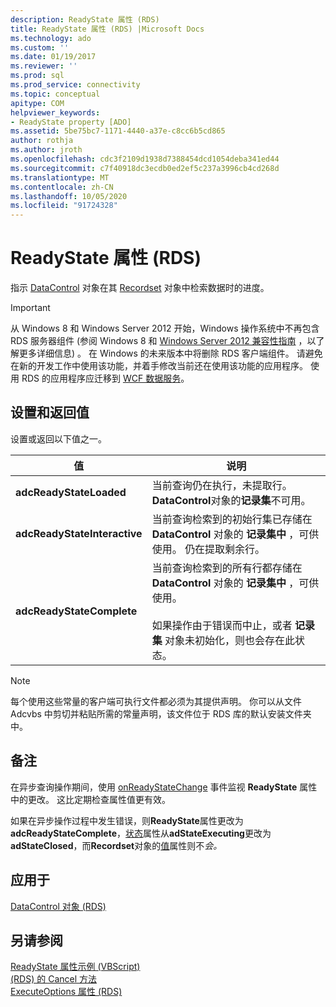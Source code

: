 ```yaml
---
description: ReadyState 属性 (RDS)
title: ReadyState 属性 (RDS) |Microsoft Docs
ms.technology: ado
ms.custom: ''
ms.date: 01/19/2017
ms.reviewer: ''
ms.prod: sql
ms.prod_service: connectivity
ms.topic: conceptual
apitype: COM
helpviewer_keywords:
- ReadyState property [ADO]
ms.assetid: 5be75bc7-1171-4440-a37e-c8cc6b5cd865
author: rothja
ms.author: jroth
ms.openlocfilehash: cdc3f2109d1938d7388454dcd1054deba341ed44
ms.sourcegitcommit: c7f40918dc3ecdb0ed2ef5c237a3996cb4cd268d
ms.translationtype: MT
ms.contentlocale: zh-CN
ms.lasthandoff: 10/05/2020
ms.locfileid: "91724328"
---
```

# <a name="readystate-property-rds"></a>ReadyState 属性 (RDS)
指示 [DataControl](./datacontrol-object-rds.md) 对象在其 [Recordset](../ado-api/recordset-object-ado.md) 对象中检索数据时的进度。  
  
> [!IMPORTANT]
>  从 Windows 8 和 Windows Server 2012 开始，Windows 操作系统中不再包含 RDS 服务器组件 (参阅 Windows 8 和 [Windows Server 2012 兼容性指南](https://www.microsoft.com/download/details.aspx?id=27416) ，以了解更多详细信息) 。 在 Windows 的未来版本中将删除 RDS 客户端组件。 请避免在新的开发工作中使用该功能，并着手修改当前还在使用该功能的应用程序。 使用 RDS 的应用程序应迁移到 [WCF 数据服务](/dotnet/framework/wcf/)。  
  
## <a name="settings-and-return-values"></a>设置和返回值  
 设置或返回以下值之一。  
  
|值|说明|  
|-----------|-----------------|  
|**adcReadyStateLoaded**|当前查询仍在执行，未提取行。 **DataControl**对象的**记录集**不可用。|  
|**adcReadyStateInteractive**|当前查询检索到的初始行集已存储在 **DataControl** 对象的 **记录集中** ，可供使用。 仍在提取剩余行。|  
|**adcReadyStateComplete**|当前查询检索到的所有行都存储在 **DataControl** 对象的 **记录集中** ，可供使用。<br /><br /> 如果操作由于错误而中止，或者 **记录集** 对象未初始化，则也会存在此状态。|  
  
> [!NOTE]
>  每个使用这些常量的客户端可执行文件都必须为其提供声明。 你可以从文件 Adcvbs 中剪切并粘贴所需的常量声明，该文件位于 RDS 库的默认安装文件夹中。  
  
## <a name="remarks"></a>备注  
 在异步查询操作期间，使用 [onReadyStateChange](./onreadystatechange-event-rds.md) 事件监视 **ReadyState** 属性中的更改。 这比定期检查属性值更有效。  
  
 如果在异步操作过程中发生错误，则**ReadyState**属性更改为**adcReadyStateComplete**，[状态](../ado-api/state-property-ado.md)属性从**adStateExecuting**更改为**adStateClosed**，而**Recordset**对象的[值](../ado-api/value-property-ado.md)属性则不*会。*  
  
## <a name="applies-to"></a>应用于  
 [DataControl 对象 (RDS)](./datacontrol-object-rds.md)  
  
## <a name="see-also"></a>另请参阅  
 [ReadyState 属性示例 (VBScript) ](./readystate-property-example-vbscript.md)   
 [ (RDS) 的 Cancel 方法 ](./cancel-method-rds.md)   
 [ExecuteOptions 属性 (RDS)](./executeoptions-property-rds.md)